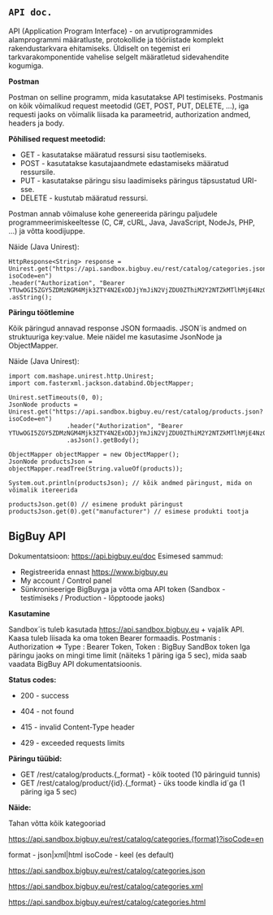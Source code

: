 **`API doc.`**
-

API (Application Program Interface) - on arvutiprogrammides alamprogrammi määratluste, protokollide ja tööriistade komplekt rakendustarkvara ehitamiseks. Üldiselt on tegemist eri tarkvarakomponentide vahelise selgelt määratletud sidevahendite kogumiga.

**Postman**

Postman on selline programm, mida kasutatakse API testimiseks. Postmanis on kõik võimalikud request meetodid (GET, POST, PUT, DELETE, ...), iga requesti jaoks on võimalik liisada ka parameetrid, authorization andmed, headers ja body.

**Põhilised request meetodid:**

- GET - kasutatakse määratud ressursi sisu taotlemiseks.
- POST - kasutatakse kasutajaandmete edastamiseks määratud ressursile.
- PUT - kasutatakse päringu sisu laadimiseks päringus täpsustatud URI-sse.
- DELETE - kustutab määratud ressursi.

Postman annab võimaluse kohe genereerida päringu paljudele programmeerimiskeeltesse (C, C#, cURL, Java, JavaScript, NodeJs, PHP, ...) ja võtta koodijuppe.


Näide (Java Unirest):

```Unirest.setTimeouts(0, 0);
HttpResponse<String> response = Unirest.get("https://api.sandbox.bigbuy.eu/rest/catalog/categories.json?isoCode=en")
.header("Authorization", "Bearer YTUwOGI5ZGY5ZDMzNGM4Mjk3ZTY4N2ExODJjYmJiN2VjZDU0ZThiM2Y2NTZkMTlhMjE4NzQ0ZTE4YjgwYjBjNA")
.asString();
```

**Päringu töötlemine**

Kõik päringud annavad response JSON formaadis. JSON´is andmed on struktuuriga key:value. Meie näidel me kasutasime JsonNode ja ObjectMapper.

Näide (Java Unirest):

```import com.mashape.unirest.http.JsonNode;
import com.mashape.unirest.http.Unirest;
import com.fasterxml.jackson.databind.ObjectMapper;

Unirest.setTimeouts(0, 0);
JsonNode products = Unirest.get("https://api.sandbox.bigbuy.eu/rest/catalog/products.json?isoCode=en")
                .header("Authorization", "Bearer YTUwOGI5ZGY5ZDMzNGM4Mjk3ZTY4N2ExODJjYmJiN2VjZDU0ZThiM2Y2NTZkMTlhMjE4NzQ0ZTE4YjgwYjBjNA")
                .asJson().getBody();

ObjectMapper objectMapper = new ObjectMapper();
JsonNode productsJson = objectMapper.readTree(String.valueOf(products));

System.out.println(productsJson); // kõik andmed päringust, mida on võimalik itereerida

productsJson.get(0) // esimene produkt päringust
productsJson.get(0).get("manufacturer") // esimese produkti tootja
```

**BigBuy API**
-
Dokumentatsioon: https://api.bigbuy.eu/doc 
Esimesed sammud:
- Registreerida ennast https://www.bigbuy.eu
- My account / Control panel
- Sünkroniseerige BigBuyga ja võtta oma API token (Sandbox - testimiseks / Production - lõpptoode jaoks)


**Kasutamine**

Sandbox´is tuleb kasutada https://api.sandbox.bigbuy.eu + vajalik API. Kaasa tuleb liisada ka oma token Bearer formaadis.
Postmanis : Authorization => Type : Bearer Token, Token : BigBuy SandBox token
Iga päringu jaoks on mingi time limit (näiteks 1 päring iga 5 sec), mida saab vaadata BigBuy API dokumentatsioonis.

**Status codes:**

- 200 - success

- 404 - not found

- 415 - invalid Content-Type header

- 429 - exceeded requests limits

**Päringu tüübid:**

- GET  /rest/catalog/products.{_format} - kõik tooted (10 päringuid tunnis)
- GET  /rest/catalog/product/{id}.{_format} - üks toode kindla id´ga (1 päring iga 5 sec)



**Näide:**

Tahan võtta kõik kategooriad

https://api.sandbox.bigbuy.eu/rest/catalog/categories.{format}?isoCode=en

format - json|xml|html
isoCode - keel (es default)

https://api.sandbox.bigbuy.eu/rest/catalog/categories.json

https://api.sandbox.bigbuy.eu/rest/catalog/categories.xml 

https://api.sandbox.bigbuy.eu/rest/catalog/categories.html 

